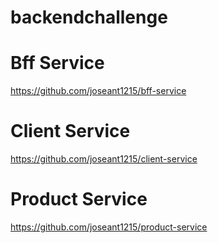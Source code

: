 # backendchallenge
# Bff Service
https://github.com/joseant1215/bff-service
# Client Service
https://github.com/joseant1215/client-service
# Product Service
https://github.com/joseant1215/product-service
